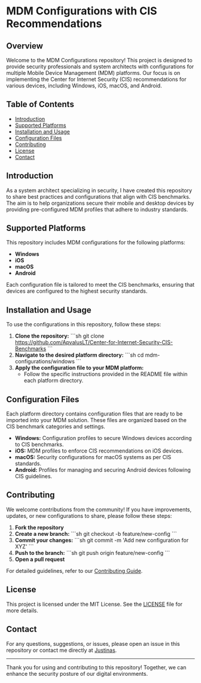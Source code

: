 # MDM Configurations with CIS Recommendations

## Overview

Welcome to the MDM Configurations repository! This project is designed to provide security professionals and system architects with configurations for multiple Mobile Device Management (MDM) platforms. Our focus is on implementing the Center for Internet Security (CIS) recommendations for various devices, including Windows, iOS, macOS, and Android.

## Table of Contents

- [Introduction](#introduction)
- [Supported Platforms](#supported-platforms)
- [Installation and Usage](#installation-and-usage)
- [Configuration Files](#configuration-files)
- [Contributing](#contributing)
- [License](#license)
- [Contact](#contact)

## Introduction

As a system architect specializing in security, I have created this repository to share best practices and configurations that align with CIS benchmarks. The aim is to help organizations secure their mobile and desktop devices by providing pre-configured MDM profiles that adhere to industry standards.

## Supported Platforms

This repository includes MDM configurations for the following platforms:
- **Windows**
- **iOS**
- **macOS**
- **Android**

Each configuration file is tailored to meet the CIS benchmarks, ensuring that devices are configured to the highest security standards.

## Installation and Usage

To use the configurations in this repository, follow these steps:

1. **Clone the repository:**
   \`\`\`sh
   git clone https://github.com/ApvalusLT/Center-for-Internet-Security-CIS-Benchmarks
   \`\`\`
2. **Navigate to the desired platform directory:**
   \`\`\`sh
   cd mdm-configurations/windows
   \`\`\`
3. **Apply the configuration file to your MDM platform:**
   - Follow the specific instructions provided in the README file within each platform directory.

## Configuration Files

Each platform directory contains configuration files that are ready to be imported into your MDM solution. These files are organized based on the CIS benchmark categories and settings.

- **Windows:** Configuration profiles to secure Windows devices according to CIS benchmarks.
- **iOS:** MDM profiles to enforce CIS recommendations on iOS devices.
- **macOS:** Security configurations for macOS systems as per CIS standards.
- **Android:** Profiles for managing and securing Android devices following CIS guidelines.

## Contributing

We welcome contributions from the community! If you have improvements, updates, or new configurations to share, please follow these steps:

1. **Fork the repository**
2. **Create a new branch:**
   \`\`\`sh
   git checkout -b feature/new-config
   \`\`\`
3. **Commit your changes:**
   \`\`\`sh
   git commit -m 'Add new configuration for XYZ'
   \`\`\`
4. **Push to the branch:**
   \`\`\`sh
   git push origin feature/new-config
   \`\`\`
5. **Open a pull request**

For detailed guidelines, refer to our [Contributing Guide](https://github.com/ApvalusLT/Center-for-Internet-Security-CIS-Benchmarks/blob/main/CONTRIBUTING.MD).

## License

This project is licensed under the MIT License. See the [LICENSE](LICENSE.md) file for more details.

## Contact

For any questions, suggestions, or issues, please open an issue in this repository or contact me directly at [Justinas](mailto:Justinas@neratokiomail.com).

---

Thank you for using and contributing to this repository! Together, we can enhance the security posture of our digital environments.